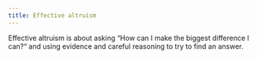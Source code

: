 ```yaml
---
title: Effective altruism
---
```

Effective altruism is about asking “How can I make the biggest difference I can?“ and using evidence and careful reasoning to try to find an answer.